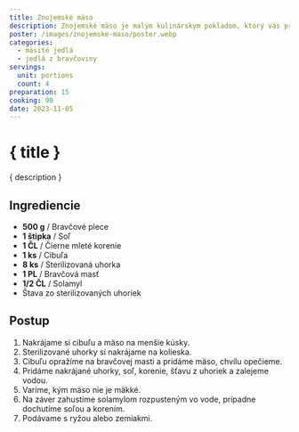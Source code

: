 ```yaml
---
title: Znojemské mäso
description: Znojemské mäso je malým kulinárskym pokladom, ktorý vás prenesie na južnú Moravu.
poster: /images/znojemske-maso/poster.webp
categories:
  - mäsité jedlá
  - jedlá z bravčoviny
servings:
  unit: portions
  count: 4
preparation: 15
cooking: 90
date: 2023-11-05
---
```


# { title }

{ description }

## Ingrediencie

- **500 g** / Bravčové plece
- **1 štipka** / Soľ
- **1 ČL** / Čierne mleté korenie
- **1 ks** / Cibuľa
- **8 ks** / Sterilizovaná uhorka
- **1 PL** / Bravčová masť
- **1/2 ČL** / Solamyl
- Štava zo sterilizovaných uhoriek

## Postup

1. Nakrájame si cibuľu a mäso na menšie kúsky.
2. Sterilizované uhorky si nakrájame na kolieska.
3. Cibuľu opražíme na bravčovej masti a pridáme mäso, chvílu opečieme.
4. Pridáme nakrájané uhorky, soľ, korenie, šťavu z uhoriek a zalejeme vodou.
5. Varíme, kým mäso nie je mäkké.
6. Na záver zahustíme solamylom rozpusteným vo vode, prípadne dochutíme soľou a korením.
7. Podávame s ryžou alebo zemiakmi.
